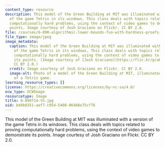 ```yaml
---
content_type: resource
description: This model of the Green Building at MIT was illuminated with a version
  of the game Tetris in its windows. This class deals with topics related to proving
  computationally hard problems, using the context of video games to demonstrate its
  points. Image courtesy of Josh Graciano on Flickr. CC BY 2.0.
file: /courses/6-890-algorithmic-lower-bounds-fun-with-hardness-proofs-fall-2014/bd4b8351aef7c954540806488e75cf76_6-890f14-th.jpg
file_type: image/jpeg
image_metadata:
  caption: This model of the Green Building at MIT was illuminated with a version
    of the game Tetris in its windows. This class deals with topics related to proving
    computationally hard problems, using the context of video games to demonstrate
    its points. (Image courtesy of [Josh Graciano](https://flic.kr/p/aHPSVR) on Flickr.
    CC BY 2.0.)
  credit: Image courtesy of Josh Graciano on Flickr. CC BY 2.0.
  image-alt: Photo of a model of the Green Building at MIT, illuminated with a version
    of a Tetris game.
learning_resource_types: []
license: https://creativecommons.org/licenses/by-nc-sa/4.0/
ocw_type: OCWImage
resourcetype: Image
title: 6-890f14-th.jpg
uid: bd4b8351-aef7-c954-5408-06488e75cf76
---
```

This model of the Green Building at MIT was illuminated with a version of the game Tetris in its windows. This class deals with topics related to proving computationally hard problems, using the context of video games to demonstrate its points. Image courtesy of Josh Graciano on Flickr. CC BY 2.0.